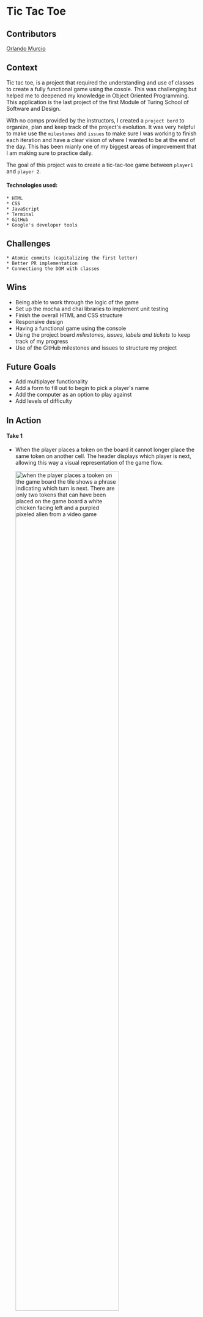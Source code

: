 # Tic Tac Toe

## Contributors

  [Orlando Murcio](https://www.github.com/atos20)

## Context

Tic tac toe, is a project that required the understanding and use of classes to create a fully functional game using the cosole. This was challenging but helped me to deepened my knowledge in Object Oriented Programming. This application is the last project of the first Module of Turing School of Software and Design.

With no comps provided by the instructors, I created a `project bord` to organize, plan and keep track of the project's evolution. It was very helpful to make use the `milestones` and `issues` to make sure I was working to finish each iteration and have a clear vision of where I wanted to be at the end of the day. This has been mianly one of my biggest areas of improvement that I am making sure to practice daily.

The goal of this project was to create a tic-tac-toe game between `player1` and `player 2`.

#### Technologies used:
    * HTML
    * CSS
    * JavaScript
    * Terminal
    * GitHub
    * Google's developer tools

## Challenges

    * Atomic commits (capitalizing the first letter)
    * Better PR implementation
    * Connectiong the DOM with classes


## Wins
- Being able to work through the logic of the game
- Set up the mocha and chai libraries to implement unit testing
- Finish the overall HTML and CSS structure
- Responsive design
- Having a functional game using the console
- Using the project board *milestones, issues, labels and tickets* to keep track of my progress
- Use of the GitHub milestones and issues to structure my project

## Future Goals

  * Add multiplayer functionality
  * Add a form to fill out to begin to pick a player's name
  * Add the computer as an option to play against
  * Add levels of difficulty 

## In Action

  #### Take 1

* When the player places a token on the board it cannot longer place the same token on another cell. The header displays which player is next, allowing this way a visual representation of the game flow.

  <img src="https://media.giphy.com/media/TdR4EyEwFhzAxC1D5I/giphy.gif" alt="when the player places a tooken on the game board the tile shows a phrase indicating which turn is next. There are only two tokens that can have been placed on the game board a white chicken facing left and a purpled pixeled alien from a video game" height=auto width=75%/>

 #### Take 2

*  When a winner is found the header displays who the winner was by changing the text. The player's win count also incremen so the player can keep track of the wins.  

  <img src="https://media.giphy.com/media/SX0BeAZgPO8Hp65eoG/giphy.gif" alt="When a winner is found the header displays who the winner was by changing the text" height=auto width=75%/>
  
  #### Take 3

* Saving player winning boards to the player's section. After a winner is declared the board that the winner just wons is saved and moved to the players section. These boards are also saved to local storage so they can be retrieved after the page reloads.

  <img src="https://media.giphy.com/media/JR0fPPQtaGXNLXClO0/giphy.gif" alt="Saving player winning boards to the player's section" height=auto width=75%/>

 #### Take 4

* During the game if a wiinner is not found a message is vissible indicating the status of the game, and in this case it displays the message 'It is a draw.'

 <img src="https://media.giphy.com/media/idLLatfjGJGfXdNPmh/giphy.gif" alt="During the game if a wiinner is not found a message is vissible indicating the status of the game, and in this case it displays the message 'It is a draw.'" height=auto width=75%/>

 #### Take 5
 
* After completing the functionality of the game the next iteration I worked on was the `CSS` responsiveness. Here we can appreciate how the application behave at different screen sizes.

  <img src="https://media.giphy.com/media/LRNtVOV5u6STIPIrFB/giphy.gif" alt="" height=auto width=75%/>

## Project directions

[Tic-tac-toe specifications](https://frontend.turing.io/projects/module-1/tic-tac-toe-solo.html)


### Contribute to the project
If you want to contribute

>   - clone the repository to your computer `git clone <URL>`
>   - cd into the repository `cd <repo-name>`
>    - create a new branch with `git checkout -b <new branch name>`
>    - open your text editor and add or remove functionalities to the site.
>    - `git add` and `git commit -m "<your commit meessage>"` to save the changes to your local repository
>   - `git push` your changes
>    - create a new pull request!

### Project Manager
[Scott Ertmer](https://github.com/sertmer)
